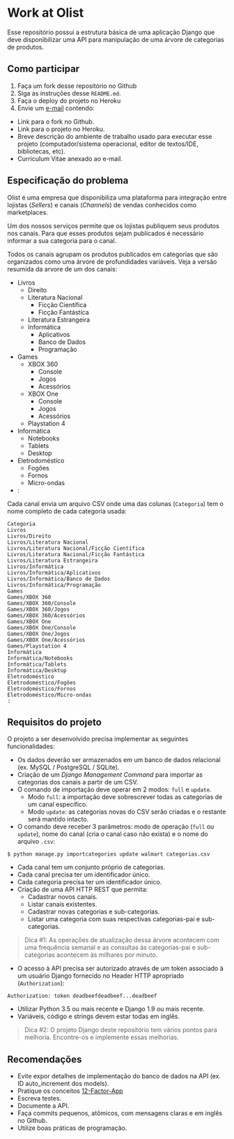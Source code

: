 # Work at Olist

Esse repositório possui a estrutura básica de uma aplicação Django que deve
disponibilizar uma API para manipulação de uma árvore de categorias de
produtos.


## Como participar

1. Faça um fork desse repositório no Github
2. Siga as instruções desse `README.md`.
3. Faça o deploy do projeto no Heroku
4. Envie um [e-mail](olist-lst0966@applications.recruiterbox.com) contendo:
  - Link para o fork no Github.
  - Link para o projeto no Heroku.
  - Breve descrição do ambiente de trabalho usado para executar esse projeto
    (computador/sistema operacional, editor de textos/IDE, bibliotecas, etc).
  - Curriculum Vitae anexado ao e-mail.


## Especificação do problema

Olist é uma empresa que disponibiliza uma plataforma para integração entre
lojistas (*Sellers*) e canais (*Channels*) de vendas conhecidos como
marketplaces.

Um dos nossos serviços permite que os lojistas publiquem seus produtos nos
canais. Para que esses produtos sejam publicados é necessário informar a sua
categoria para o canal.

Todos os canais agrupam os produtos publicados em categorias que são
organizados como uma árvore de profundidades variáveis. Veja a versão
resumida da arvore de um dos canais:

- Livros
  - Direito
  - Literatura Nacional
    - Ficção Científica
    - Ficção Fantástica
  - Literatura Estrangeira
  - Informática
    - Aplicativos
    - Banco de Dados
    - Programação
- Games
  - XBOX 360
    - Console
    - Jogos
    - Acessórios
  - XBOX One
    - Console
    - Jogos
    - Acessórios
  - Playstation 4
- Informática
  - Notebooks
  - Tablets
  - Desktop
- Eletrodoméstico
  - Fogões
  - Fornos
  - Micro-ondas
- :

Cada canal envia um arquivo CSV onde uma das colunas (`Categoria`) tem o nome
completo de cada categoria usada:

```
Categoria
Livros
Livros/Direito
Livros/Literatura Nacional
Livros/Literatura Nacional/Ficção Científica
Livros/Literatura Nacional/Ficção Fantástica
Livros/Literatura Estrangeira
Livros/Informática
Livros/Informática/Aplicativos
Livros/Informática/Banco de Dados
Livros/Informática/Programação
Games
Games/XBOX 360
Games/XBOX 360/Console
Games/XBOX 360/Jogos
Games/XBOX 360/Acessórios
Games/XBOX One
Games/XBOX One/Console
Games/XBOX One/Jogos
Games/XBOX One/Acessórios
Games/Playstation 4
Informática
Informática/Notebooks
Informática/Tablets
Informática/Desktop
Eletrodoméstico
Eletrodoméstico/Fogões
Eletrodoméstico/Fornos
Eletrodoméstico/Micro-ondas
:
```


## Requisitos do projeto

O projeto a ser desenvolvido precisa implementar as seguintes funcionalidades:

- Os dados deverão ser armazenados em um banco de dados relacional (ex. MySQL /
  PostgreSQL / SQLite).
- Criação de um *Django Management Command* para importar as categorias dos
  canais a partir de um CSV.
- O comando de importação deve operar em 2 modos: `full` e `update`.
  - Modo `full`: a importação deve sobrescrever todas as categorias de um canal
    específico.
  - Modo `update`: as categorias novas do CSV serão criadas e o restante será
    mantido intacto.
- O comando deve receber 3 parâmetros: modo de operação (`full` ou `update`),
  nome do canal (cria o canal caso não exista) e o nome do arquivo `.csv`:

```
$ python manage.py importcategories update walmart categorias.csv
```

- Cada canal tem um conjunto próprio de categorias.
- Cada canal precisa ter um identificador único.
- Cada categoria precisa ter um identificador único.
- Criação de uma API HTTP REST que permita:
  - Cadastrar novos canais.
  - Listar canais existentes.
  - Cadastrar novas categorias e sub-categorias.
  - Listar uma categoria com suas respectivas categorias-pai e sub-categorias.

> Dica #1:
> As operações de atualização dessa árvore acontecem com uma frequência semanal
> e as consultas às categorias-pai e sub-categorias acontecem às milhares por
> minuto.

- O acesso à API precisa ser autorizado através de um token associado à um
  usuário Django fornecido no Header HTTP apropriado (`Authorization`):

```
Authorization: token deadbeefdeadbeef...deadbeef
```

- Utilizar Python 3.5 ou mais recente e Django 1.9 ou mais recente.
- Variáveis, código e strings devem estar todas em inglês.

> Dica #2:
> O projeto Django deste repositório tem vários pontos para melhoria.
> Encontre-os e implemente essas melhorias.


## Recomendações

- Evite expor detalhes de implementação do banco de dados na API (ex. ID
  auto_increment dos models).
- Pratique os conceitos [12-Factor-App](http://12factor.net)
- Escreva testes.
- Documente a API.
- Faça commits pequenos, atômicos, com mensagens claras e em inglês no Github.
- Utilize boas práticas de programação.
